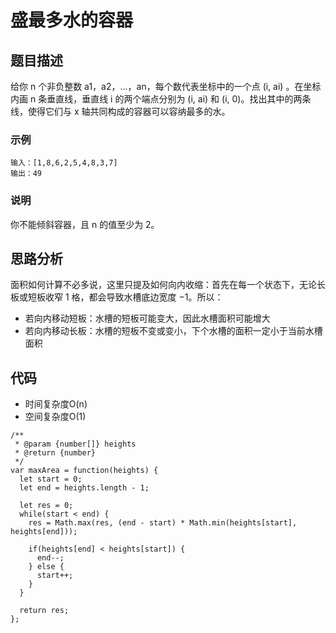 # 盛最多水的容器

## 题目描述
给你 n 个非负整数 a1，a2，...，an，每个数代表坐标中的一个点 (i, ai) 。在坐标内画 n 条垂直线，垂直线 i 的两个端点分别为 (i, ai) 和 (i, 0)。找出其中的两条线，使得它们与 x 轴共同构成的容器可以容纳最多的水。

### 示例
```
输入：[1,8,6,2,5,4,8,3,7]
输出：49
```

### 说明
你不能倾斜容器，且 n 的值至少为 2。

## 思路分析
面积如何计算不必多说，这里只提及如何向内收缩：首先在每一个状态下，无论长板或短板收窄 1 格，都会导致水槽底边宽度 −1。所以：
- 若向内移动短板：水槽的短板可能变大，因此水槽面积可能增大
- 若向内移动长板：水槽的短板不变或变小，下个水槽的面积一定小于当前水槽面积

## 代码
- 时间复杂度O(n)
- 空间复杂度O(1)

```
/**
 * @param {number[]} heights
 * @return {number}
 */
var maxArea = function(heights) {
  let start = 0;
  let end = heights.length - 1;

  let res = 0;
  while(start < end) {
    res = Math.max(res, (end - start) * Math.min(heights[start], heights[end]));

    if(heights[end] < heights[start]) {
      end--;
    } else {
      start++;
    }
  }

  return res;
};
```